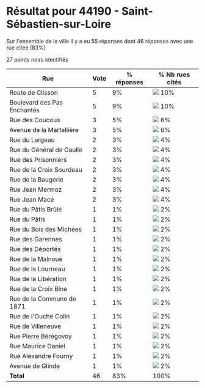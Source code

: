 # Résultat pour 44190 - Saint-Sébastien-sur-Loire

Sur l'ensemble de la ville il y a eu 55 réponses dont 46 réponses avec une rue citée (83%)

27 points noirs identifiés

| Rue | Vote | % réponses | % Nb rues cités|
|-----|------|------------|----------------|
| Route de Clisson | 5 | 9% | <img src="../../img/bar_10.gif" />&nbsp;10%|
| Boulevard des Pas Enchantés | 5 | 9% | <img src="../../img/bar_10.gif" />&nbsp;10%|
| Rue des Coucous | 3 | 5% | <img src="../../img/bar_6.gif" />&nbsp;6%|
| Avenue de la Martellière | 3 | 5% | <img src="../../img/bar_6.gif" />&nbsp;6%|
| Rue du Largeau | 2 | 3% | <img src="../../img/bar_4.gif" />&nbsp;4%|
| Rue du Général de Gaulle | 2 | 3% | <img src="../../img/bar_4.gif" />&nbsp;4%|
| Rue des Prisonniers | 2 | 3% | <img src="../../img/bar_4.gif" />&nbsp;4%|
| Rue de la Croix Sourdeau | 2 | 3% | <img src="../../img/bar_4.gif" />&nbsp;4%|
| Rue de la Baugerie | 2 | 3% | <img src="../../img/bar_4.gif" />&nbsp;4%|
| Rue Jean Mermoz | 2 | 3% | <img src="../../img/bar_4.gif" />&nbsp;4%|
| Rue Jean Macé | 2 | 3% | <img src="../../img/bar_4.gif" />&nbsp;4%|
| Rue du Pâtis Brûlé | 1 | 1% | <img src="../../img/bar_2.gif" />&nbsp;2%|
| Rue du Pâtis | 1 | 1% | <img src="../../img/bar_2.gif" />&nbsp;2%|
| Rue du Bois des Michées | 1 | 1% | <img src="../../img/bar_2.gif" />&nbsp;2%|
| Rue des Garennes | 1 | 1% | <img src="../../img/bar_2.gif" />&nbsp;2%|
| Rue des Déportés | 1 | 1% | <img src="../../img/bar_2.gif" />&nbsp;2%|
| Rue de la Malnoue | 1 | 1% | <img src="../../img/bar_2.gif" />&nbsp;2%|
| Rue de la Lourneau | 1 | 1% | <img src="../../img/bar_2.gif" />&nbsp;2%|
| Rue de la Libération | 1 | 1% | <img src="../../img/bar_2.gif" />&nbsp;2%|
| Rue de la Croix Bine | 1 | 1% | <img src="../../img/bar_2.gif" />&nbsp;2%|
| Rue de la Commune de 1871 | 1 | 1% | <img src="../../img/bar_2.gif" />&nbsp;2%|
| Rue de l'Ouche Colin | 1 | 1% | <img src="../../img/bar_2.gif" />&nbsp;2%|
| Rue de Villeneuve | 1 | 1% | <img src="../../img/bar_2.gif" />&nbsp;2%|
| Rue Pierre Bérégovoy | 1 | 1% | <img src="../../img/bar_2.gif" />&nbsp;2%|
| Rue Maurice Daniel | 1 | 1% | <img src="../../img/bar_2.gif" />&nbsp;2%|
| Rue Alexandre Fourny | 1 | 1% | <img src="../../img/bar_2.gif" />&nbsp;2%|
| Avenue de Glinde | 1 | 1% | <img src="../../img/bar_2.gif" />&nbsp;2%|
| **Total** | 46 | 83% | 100%|
